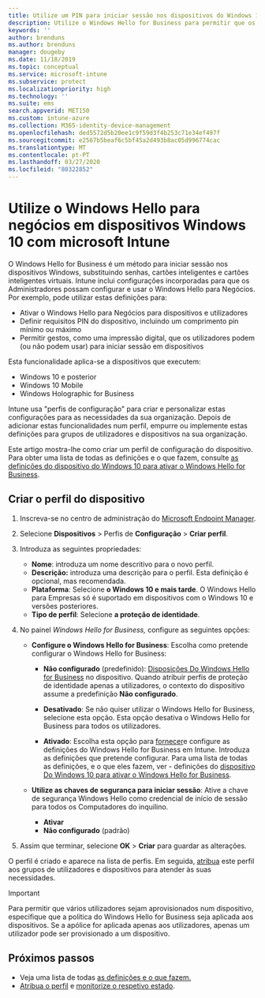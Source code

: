 ```yaml
---
title: Utilize um PIN para iniciar sessão nos dispositivos do Windows 10 utilizando o Microsoft Intune - Azure  Microsoft Docs
description: Utilize o Windows Hello for Business para permitir que os utilizadores instiem dispositivos com um PIN, uma impressão digital e muito mais. Crie um perfil de configuração de proteção de identidade em Intune para dispositivos Windows 10 com estas definições e atribua o perfil a grupos de utilizadores e grupos de dispositivos.
keywords: ''
author: brenduns
ms.author: brenduns
manager: dougeby
ms.date: 11/18/2019
ms.topic: conceptual
ms.service: microsoft-intune
ms.subservice: protect
ms.localizationpriority: high
ms.technology: ''
ms.suite: ems
search.appverid: MET150
ms.custom: intune-azure
ms.collection: M365-identity-device-management
ms.openlocfilehash: ded5572d5b20ee1c9f59d3f4b253c71e34ef497f
ms.sourcegitcommit: e2567b5beaf6c5bf45a2d493b8ac05d996774cac
ms.translationtype: MT
ms.contentlocale: pt-PT
ms.lasthandoff: 03/27/2020
ms.locfileid: "80322852"
---
```

# <a name="use-windows-hello-for-business-on-windows-10-devices-with-microsoft-intune"></a>Utilize o Windows Hello para negócios em dispositivos Windows 10 com microsoft Intune

O Windows Hello for Business é um método para iniciar sessão nos dispositivos Windows, substituindo senhas, cartões inteligentes e cartões inteligentes virtuais. Intune inclui configurações incorporadas para que os Administradores possam configurar e usar o Windows Hello para Negócios. Por exemplo, pode utilizar estas definições para:

- Ativar o Windows Hello para Negócios para dispositivos e utilizadores
- Definir requisitos PIN do dispositivo, incluindo um comprimento pin mínimo ou máximo
- Permitir gestos, como uma impressão digital, que os utilizadores podem (ou não podem usar) para iniciar sessão em dispositivos

Esta funcionalidade aplica-se a dispositivos que executem:

- Windows 10 e posterior
- Windows 10 Mobile
- Windows Holographic for Business

Intune usa "perfis de configuração" para criar e personalizar estas configurações para as necessidades da sua organização. Depois de adicionar estas funcionalidades num perfil, empurre ou implemente estas definições para grupos de utilizadores e dispositivos na sua organização.

Este artigo mostra-lhe como criar um perfil de configuração do dispositivo. Para obter uma lista de todas as definições e o que fazem, consulte [as definições do dispositivo do Windows 10 para ativar o Windows Hello for Business](identity-protection-windows-settings.md).

## <a name="create-the-device-profile"></a>Criar o perfil do dispositivo

1. Inscreva-se no centro de administração do [Microsoft Endpoint Manager](https://go.microsoft.com/fwlink/?linkid=2109431).

2. Selecione **Dispositivos** > Perfis de **Configuração** > **Criar perfil**.

3. Introduza as seguintes propriedades:

   - **Nome**: introduza um nome descritivo para o novo perfil.
   - **Descrição:** introduza uma descrição para o perfil. Esta definição é opcional, mas recomendada.
   - **Plataforma**: Selecione **o Windows 10 e mais tarde**. O Windows Hello para Empresas só é suportado em dispositivos com o Windows 10 e versões posteriores.
   - **Tipo de perfil**: Selecione **a proteção de identidade**.

4. No painel *Windows Hello for Business,* configure as seguintes opções:

   - **Configure o Windows Hello for Business**: Escolha como pretende configurar o Windows Hello for Business:

     - **Não configurado** (predefinido): [Disposições Do Windows Hello for Business](https://docs.microsoft.com/windows/security/identity-protection/hello-for-business/hello-how-it-works-provisioning) no dispositivo. Quando atribuir perfis de proteção de identidade apenas a utilizadores, o contexto do dispositivo assume a predefinição **Não configurado**.

     - **Desativado**: Se não quiser utilizar o Windows Hello for Business, selecione esta opção. Esta opção desativa o Windows Hello for Business para todos os utilizadores.

     - **Ativado**: Escolha esta opção para [fornecer](https://docs.microsoft.com/windows/security/identity-protection/hello-for-business/hello-how-it-works-provisioning)e configure as definições do Windows Hello for Business em Intune. Introduza as definições que pretende configurar. Para uma lista de todas as definições, e o que eles fazem, ver - definições do [dispositivo Do Windows 10 para ativar o Windows Hello for Business](identity-protection-windows-settings.md).

   - **Utilize as chaves de segurança para iniciar sessão**: Ative a chave de segurança Windows Hello como credencial de início de sessão para todos os Computadores do inquilino.

     - **Ativar**
     - **Não configurado** (padrão)

5. Assim que terminar, selecione **OK** > **Criar** para guardar as alterações.

O perfil é criado e aparece na lista de perfis. Em seguida, [atribua](../configuration/device-profile-assign.md) este perfil aos grupos de utilizadores e dispositivos para atender às suas necessidades.

> [!IMPORTANT]
> Para permitir que vários utilizadores sejam aprovisionados num dispositivo, especifique que a política do Windows Hello for Business seja aplicada aos dispositivos. Se a apólice for aplicada apenas aos utilizadores, apenas um utilizador pode ser provisionado a um dispositivo.

<!--  Removing image as part of design review; retaining source until we known the disposition.

## Example of device restriction settings

In this high-level example, you'll create a device restriction policy that blocks the use of the built-in camera app on Android devices.

![How to disable the camera on Android devices](./media/identity-protection-configure/disable-android-camera.png)

-->

## <a name="next-steps"></a>Próximos passos

- Veja uma lista de todas [as definições e o que fazem.](identity-protection-windows-settings.md)
- [Atribua o perfil](../configuration/device-profile-assign.md) e [monitorize o respetivo estado](../configuration/device-profile-monitor.md).
